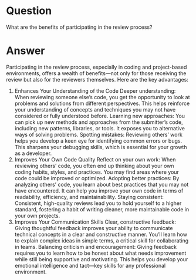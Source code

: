 # Question

What are the benefits of participating in the review process?

# Answer

Participating in the review process, especially in coding and project-based environments, offers a wealth of benefits—not only for those receiving the review but also for the reviewers themselves. Here are the key advantages:

1. Enhances Your Understanding of the Code
Deeper understanding: When reviewing someone else’s code, you get the opportunity to look at problems and solutions from different perspectives. This helps reinforce your understanding of concepts and techniques you may not have considered or fully understood before.
Learning new approaches: You can pick up new methods and approaches from the submitter’s code, including new patterns, libraries, or tools. It exposes you to alternative ways of solving problems.
Spotting mistakes: Reviewing others’ work helps you develop a keen eye for identifying common errors or bugs. This sharpens your debugging skills, which is essential for your growth as a developer.
2. Improves Your Own Code Quality
Reflect on your own work: When reviewing others’ code, you often end up thinking about your own coding habits, styles, and practices. You may find areas where your code could be improved or optimized.
Adopting better practices: By analyzing others’ code, you learn about best practices that you may not have encountered. It can help you improve your own code in terms of readability, efficiency, and maintainability.
Staying consistent: Consistent, high-quality reviews lead you to hold yourself to a higher standard, fostering a habit of writing cleaner, more maintainable code in your own projects.
3. Improves Your Communication Skills
Clear, constructive feedback: Giving thoughtful feedback improves your ability to communicate technical concepts in a clear and constructive manner. You’ll learn how to explain complex ideas in simple terms, a critical skill for collaborating in teams.
Balancing criticism and encouragement: Giving feedback requires you to learn how to be honest about what needs improvement while still being supportive and motivating. This helps you develop your emotional intelligence and tact—key skills for any professional environment.
